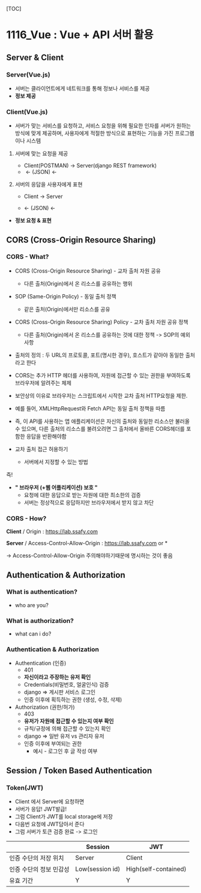 [TOC]

# 1116_Vue : Vue + API 서버 활용

## Server & Client

### Server(Vue.js)

- 서버는 클라이언트에게 네트워크를 통해 정보나 서비스를 제공
- **정보 제공**



### Client(Vue.js)

- 서버가 맞는 서비스를 요청하고, 서비스 요청을 위해 필요한 인자를 서버가 원하는 방식에 맞게 제공하며, 사용자에게 적절한 방식으로 표현하는 기능을 가진 프로그램이나 시스템

1. 서버에 맞는 요청을 제공
   - Client(POSTMAN) -> Server(django REST framework)
   - ​                       <- (JSON) <-

2. 서버의 응답을 사용자에게 표현

   - Client -> Server

   -   <- (JSON) <-

- **정보 요청 & 표현**





## CORS (Cross-Origin Resource Sharing)

### CORS - What?

- CORS (Cross-Origin Resource Sharing) - 교차 출처 자원 공유
  - 다른 출처(Origin)에서 온 리소스를 공유하는 행위
- SOP (Same-Origin Policy) - 동일 출처 정책
  - 같은 출처(Origin)에서만 리소스를 공유

- CORS (Cross-Origin Resource Sharing) Policy - 교차 출처 자원 공유 정책
  - 다른 출처(Origin)에서 온 리소스를 공유하는 것에 대한 정책 -> SOP의 예외 사항



- 출처의 정의 : 두 URL의 프로토콜, 포트(명시한 경우), 호스트가 같아야 동일한 출처라고 한다



- CORS는 추가 HTTP 헤더를 사용하여, 자원에 접근할 수 있는 권한을 부여하도록 브라우저에 알려주는 체제
- 보안상의 이유로 브라우저는 스크립트에서 시작한 교차 출처 HTTP요청을 제한.
- 예를 들어, XMLHttpRequest와 Fetch API는 동일 출처 정책을 따름
- 즉, 이 API를 사용하는 앱 애플리케이션은 자신의 출처와 동일한 리소스만 불러올 수 있으며, 다른 출처의 리소스를 불려오려면 그 출처에서 올바른 CORS헤더를 포함한 응답을 반환해야함

- 교차 출처 접근 허용하기
  - 서버에서 지정할 수 있는 방법



즉!

- **" 브라우저 (+웹 어플리케이션) 보호 "**
  - 요청에 대한 응답으로 받는 자원에 대한 최소한의 검증
  - 서버는 정상적으로 응답하지만 브라우저에서 받지 않고 차단



### CORS - How?

**Client** / Origin : https://lab.ssafy.com

**Server** / Access-Control-Allow-Origin : https://lab.ssafy.com or *

-> Access-Control-Allow-Origin 주의해야하기때문에 명시하는 것이 좋음





## Authentication & Authorization

### What is authentication?

- who are you?

### What is authorization?

- what can i do?



### Authentication & Authorization

- Authentication (인증)
  - 401
  - **자신이라고 주장하는 유저 확인**
  - Credentials(비밀번호, 얼굴인식) 검증
  - django => 게시판 서비스 로그인
  - 인증 이후에 획득하는 권한 (생성, 수정, 삭제)
- Authorization (권한/허가)
  - 403
  - **유저가 자원에 접근할 수 있는지 여부 확인**
  - 규칙/규정에 의해 접근할 수 있는지 확인
  - django => 일반 유저 vs 관리자 유저
  - 인증 이후에 부여되는 권한
    - 예시 - 로그인 후 글 작성 여부





## Session / Token Based Authentication

### Token(JWT)

- Client 에서 Server에 요청하면 
- 서버가 응답! JWT발급!
- 그럼 Client가 JWT를 local storage에 저장
- 다음번 요청에 JWT담아서 준다
- 그럼 서버가 토큰 검증 완료 -> 로그인

|                         | Session         | JWT                  |
| ----------------------- | --------------- | -------------------- |
| 인증 수단의 저장 위치   | Server          | Client               |
| 인증 수단의 정보 민감성 | Low(session id) | High(self-contained) |
| 유효 기간               | Y               | Y                    |

